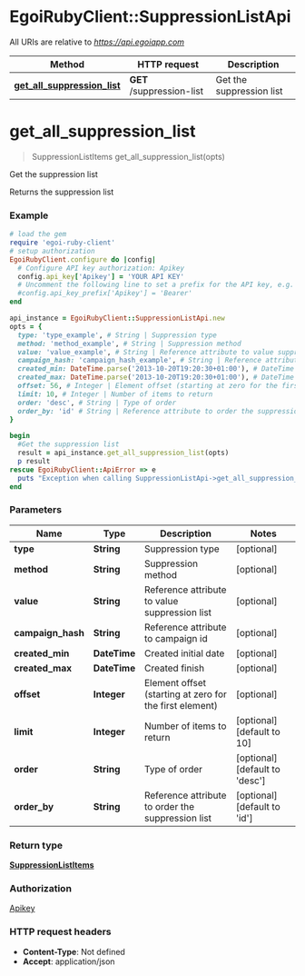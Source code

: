 # EgoiRubyClient::SuppressionListApi

All URIs are relative to *https://api.egoiapp.com*

Method | HTTP request | Description
------------- | ------------- | -------------
[**get_all_suppression_list**](SuppressionListApi.md#get_all_suppression_list) | **GET** /suppression-list | Get the suppression list


# **get_all_suppression_list**
> SuppressionListItems get_all_suppression_list(opts)

Get the suppression list

Returns the suppression list

### Example
```ruby
# load the gem
require 'egoi-ruby-client'
# setup authorization
EgoiRubyClient.configure do |config|
  # Configure API key authorization: Apikey
  config.api_key['Apikey'] = 'YOUR API KEY'
  # Uncomment the following line to set a prefix for the API key, e.g. 'Bearer' (defaults to nil)
  #config.api_key_prefix['Apikey'] = 'Bearer'
end

api_instance = EgoiRubyClient::SuppressionListApi.new
opts = {
  type: 'type_example', # String | Suppression type
  method: 'method_example', # String | Suppression method
  value: 'value_example', # String | Reference attribute to value suppression list
  campaign_hash: 'campaign_hash_example', # String | Reference attribute to campaign id
  created_min: DateTime.parse('2013-10-20T19:20:30+01:00'), # DateTime | Created initial date
  created_max: DateTime.parse('2013-10-20T19:20:30+01:00'), # DateTime | Created finish
  offset: 56, # Integer | Element offset (starting at zero for the first element)
  limit: 10, # Integer | Number of items to return
  order: 'desc', # String | Type of order
  order_by: 'id' # String | Reference attribute to order the suppression list
}

begin
  #Get the suppression list
  result = api_instance.get_all_suppression_list(opts)
  p result
rescue EgoiRubyClient::ApiError => e
  puts "Exception when calling SuppressionListApi->get_all_suppression_list: #{e}"
end
```

### Parameters

Name | Type | Description  | Notes
------------- | ------------- | ------------- | -------------
 **type** | **String**| Suppression type | [optional] 
 **method** | **String**| Suppression method | [optional] 
 **value** | **String**| Reference attribute to value suppression list | [optional] 
 **campaign_hash** | **String**| Reference attribute to campaign id | [optional] 
 **created_min** | **DateTime**| Created initial date | [optional] 
 **created_max** | **DateTime**| Created finish | [optional] 
 **offset** | **Integer**| Element offset (starting at zero for the first element) | [optional] 
 **limit** | **Integer**| Number of items to return | [optional] [default to 10]
 **order** | **String**| Type of order | [optional] [default to &#39;desc&#39;]
 **order_by** | **String**| Reference attribute to order the suppression list | [optional] [default to &#39;id&#39;]

### Return type

[**SuppressionListItems**](SuppressionListItems.md)

### Authorization

[Apikey](../README.md#Apikey)

### HTTP request headers

 - **Content-Type**: Not defined
 - **Accept**: application/json



